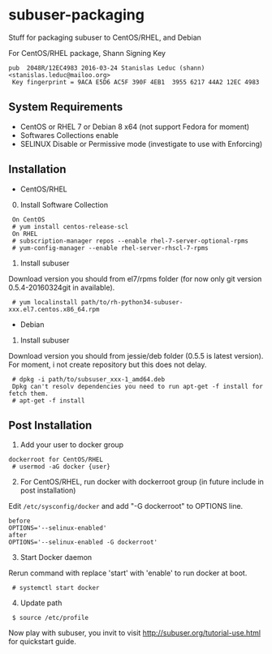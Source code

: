 # subuser-packaging
Stuff for packaging subuser to CentOS/RHEL, and Debian

For CentOS/RHEL package, Shann Signing Key
```
pub  2048R/12EC4983 2016-03-24 Stanislas Leduc (shann) <stanislas.leduc@mailoo.org>
 Key fingerprint = 9ACA E5D6 AC5F 390F 4EB1  3955 6217 44A2 12EC 4983
```

System Requirements
--------------------

 * CentOS or RHEL 7 or Debian 8 x64 (not support Fedora for moment)
 * Softwares Collections enable
 * SELINUX Disable or Permissive mode (investigate to use with Enforcing) 

Installation
------------
* CentOS/RHEL
0. Install Software Collection
```
 On CentOS
 # yum install centos-release-scl
 On RHEL
 # subscription-manager repos --enable rhel-7-server-optional-rpms
 # yum-config-manager --enable rhel-server-rhscl-7-rpms
```

1. Install subuser

Download version you should from el7/rpms folder (for now only git version 0.5.4-20160324git in available).

```
 # yum localinstall path/to/rh-python34-subuser-xxx.el7.centos.x86_64.rpm
```


* Debian
1. Install subuser

Download version you should from jessie/deb folder (0.5.5 is latest version).
For moment, i not create repository but this does not delay. 
````
 # dpkg -i path/to/subsuser_xxx-1_amd64.deb
 Dpkg can't resolv dependencies you need to run apt-get -f install for fetch them.
 # apt-get -f install
````

Post Installation
-----------------

1. Add your user to docker group
```
dockerroot for CentOS/RHEL
 # usermod -aG docker {user}
```

2. For CentOS/RHEL, run docker with dockerroot group (in future include in post installation)

Edit ``/etc/sysconfig/docker`` and add "-G dockerroot" to OPTIONS line.
```
before
OPTIONS='--selinux-enabled'
after
OPTIONS='--selinux-enabled -G dockerroot'
```
3. Start Docker daemon

Rerun command with replace 'start' with 'enable' to run docker at boot. 
```
 # systemctl start docker
```

4. Update path
```
 $ source /etc/profile
```

Now play with subuser, you invit to visit http://subuser.org/tutorial-use.html for quickstart guide.

